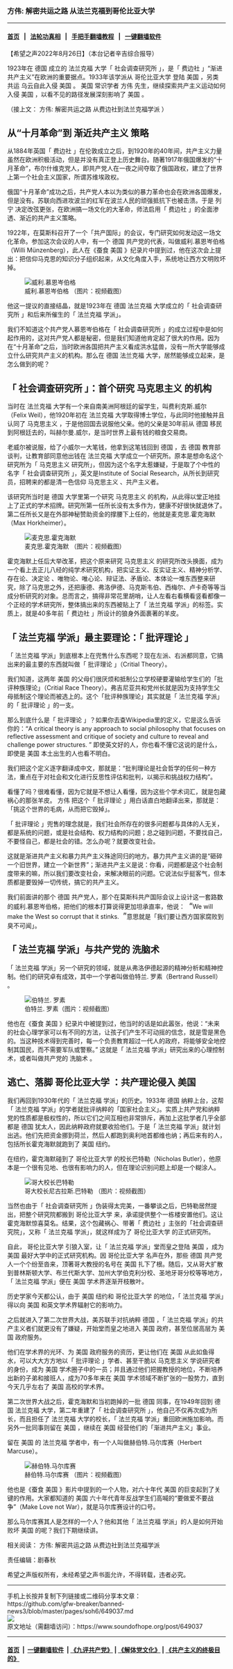 ### 方伟: 解密共运之路  从法兰克福到哥伦比亚大学
------------------------

#### [首页](https://github.com/gfw-breaker/banned-news3/blob/master/README.md) &nbsp;&nbsp;|&nbsp;&nbsp; [法轮功真相](https://github.com/begood0513/basic/blob/master/README.md)  &nbsp;&nbsp;|&nbsp;&nbsp; [手把手翻墙教程](https://github.com/gfw-breaker/guides/wiki)  &nbsp;&nbsp;|&nbsp;&nbsp; [一键翻墙软件](https://github.com/gfw-breaker/nogfw/blob/master/README.md)  



<div><div class="Content__Wrapper sc-1bvya0-0 grZQxZ">
 <p class="meta-top">
  <span class="meta">
   【希望之声2022年8月26日】（本台记者辛吉综合报导）
  </span>
 </p>
 <p style="border:none">
  1923年在
  <ok href="/term/2242">
   德国
  </ok>
  成立的
  <ok href="/term/11179">
   法兰克福
  </ok>
  大学「
  <ok href="/term/777398">
   社会调查研究所
  </ok>
  」，是「
  <ok href="/term/4497">
   费边社
  </ok>
  」“渐进共产主义”在欧洲的重要据点。1933年该学派从
  <ok href="/term/66274">
   哥伦比亚大学
  </ok>
  登陆
  <ok href="/term/1045">
   美国
  </ok>
  ，另类
  <ok href="/term/18114">
   共运
  </ok>
  乌云自此入侵
  <ok href="/term/1045">
   美国
  </ok>
  。
  <ok href="/term/1045">
   美国
  </ok>
  常识学者
  <ok href="/term/13885">
   方伟
  </ok>
  先生，继续探索共产主义运动如何入侵
  <ok href="/term/1045">
   美国
  </ok>
  ，以看不见的路径发展深刻影响了
  <ok href="/term/1045">
   美国
  </ok>
  。
 </p>
 <p>
  （接上文：
  <ok href="https://www.soundofhope.org/post/648827">
   方伟: 解密共运之路 从费边社到法兰克福学派
  </ok>
  ）
 </p>
 <h2>
  从“十月革命”到
  <ok href="/term/777395">
   渐近共产主义
  </ok>
  策略
 </h2>
 <p>
  从1884年英国「
  <ok href="/term/4497">
   费边社
  </ok>
  」在伦敦成立之后，到1920年的40年间，共产主义力量虽然在欧洲积极活动，但是并没有真正登上历史舞台。随著1917年俄国爆发的“十月革命”，布尔什维克党人，即共产党人在一夜之间夺取了俄国政权，建立了世界上第一个社会主义国家，所谓苏维埃政权。
 </p>
 <p>
  俄国“十月革命”成功之后，共产党人本以为类似的暴力革命也会在欧洲各国爆发，但是没有。苏联向西进攻波兰的红军在波兰人民的顽强抵抗下也被击溃。于是
  <ok href="/term/5022">
   列宁
  </ok>
  决定改弦更张，在欧洲搞一场文化的大革命，师法启用「
  <ok href="/term/4497">
   费边社
  </ok>
  」的全面渗透、渐近的共产主义策略。
 </p>
 <p>
  1922年，在莫斯科召开了一个「共产国际」的会议，专门研究如何发动这一场文化革命。参加这次会议的人中，有一个
  <ok href="/term/2242">
   德国
  </ok>
  共产党的代表，叫做威利.慕恩岑伯格（Willi Münzenberg），此人在《蚕食
  <ok href="/term/1045">
   美国
  </ok>
  》纪录片中提到过，他在这次会上提出：把信仰马克思的知识分子组织起来，从文化角度入手，系统地让西方文明败坏掉。
 </p>
 <figure class="OImage__StyledFigure-sc-1lfley0-0 hHSfVg">
  <img alt="威利.慕恩岑伯格" src="https://img.soundofhope.org/2022-08/1661545838745.jpg"/>
  <br/><figcaption>
   威利.慕恩岑伯格 （图片：视频截图）
  </figcaption>
 </figure>
 <p>
  他这一提议的直接结晶，就是1923年在
  <ok href="/term/2242">
   德国
  </ok>
  <ok href="/term/11179">
   法兰克福
  </ok>
  大学成立的「
  <ok href="/term/777398">
   社会调查研究所
  </ok>
  」和后来所催生的「
  <ok href="/term/11179">
   法兰克福
  </ok>
  学派」。
 </p>
 <p>
  我们不知道这个共产党人慕恩岑伯格在「
  <ok href="/term/777398">
   社会调查研究所
  </ok>
  」的成立过程中是如何起作用的，这对共产党人都是秘密，但是我们知道他肯定起了很大的作用。因为在“十月革命”之后，当时欧洲各国把共产主义看成洪水猛兽，没有一所大学能够成立什么研究共产主义的机构。那么在
  <ok href="/term/2242">
   德国
  </ok>
  <ok href="/term/11179">
   法兰克福
  </ok>
  大学，居然能够成立起来，是怎么做到的呢？
 </p>
 <h2>
  「
  <ok href="/term/777398">
   社会调查研究所
  </ok>
  」：首个研究
  <ok href="/term/26268">
   马克思主义
  </ok>
  的机构
 </h2>
 <p>
  当时在
  <ok href="/term/11179">
   法兰克福
  </ok>
  大学有一个来自南美洲阿根廷的留学生，叫费利克斯.威尔（Felix Weil），他1920年初在
  <ok href="/term/11179">
   法兰克福
  </ok>
  大学取得博士学位，与此同时他接触并且认同了
  <ok href="/term/26268">
   马克思主义
  </ok>
  ，于是他回国去说服他父亲。他的父亲是30年前从
  <ok href="/term/2242">
   德国
  </ok>
  移民到阿根廷去的，叫赫尔曼.威尔，是当时世界上最有钱的粮食交易商。
 </p>
 <p>
  老威尔被说服，给了小威尔一大笔钱，他拿到这笔钱回到
  <ok href="/term/2242">
   德国
  </ok>
  ，去
  <ok href="/term/2242">
   德国
  </ok>
  教育部谈判，让教育部同意他出钱在
  <ok href="/term/11179">
   法兰克福
  </ok>
  大学成立一个研究所。原本是想命名这个研究所为「
  <ok href="/term/26268">
   马克思主义
  </ok>
  研究所」，但因为这个名字太惹嫌疑，于是取了个中性的名字「
  <ok href="/term/777398">
   社会调查研究所
  </ok>
  」，英文是Institute of Social Research，从所长到研究员，招聘来的都是清一色信仰
  <ok href="/term/26268">
   马克思主义
  </ok>
  、共产主义者。
 </p>
 <p>
  该研究所当时是
  <ok href="/term/2242">
   德国
  </ok>
  大学里第一个研究
  <ok href="/term/26268">
   马克思主义
  </ok>
  的机构，从此得以堂正地挂上了正式的学术招牌。研究所第一任所长没有太多作为，健康不好很快就退休了。第二任所长又是在外部神秘赞助资金的撑腰下上任的，他就是麦克思.霍克海默（Max Horkheimer）。
 </p>
 <figure class="OImage__StyledFigure-sc-1lfley0-0 hHSfVg">
  <img alt="麦克思.霍克海默" src="https://img.soundofhope.org/2022-08/1661545930798.jpg"/>
  <br/><figcaption>
   麦克思.霍克海默 （图片：视频截图）
  </figcaption>
 </figure>
 <p>
  霍克海默上任后大举改革，把这个原来研究
  <ok href="/term/26268">
   马克思主义
  </ok>
  的研究所改头换面，成为一个看上去正儿八经的纯学术研究机构，把实证主义、反实证主义、精神分析学、存在论、决定论 、唯物论、唯心论、辩证法、矛盾论、本体论一堆东西整来研究，除了马克思之外，还把康德、弗洛伊德、马克斯韦伯、西梅尔、卢卡奇等等当成分析研究的对象。总而言之，搞得非常花里胡哨，让人左看右看横看竖看都像一个正经的学术研究所，整体搞出来的东西被贴上了「
  <ok href="/term/11179">
   法兰克福
  </ok>
  学派」的标签。实质上，就是40多年前「
  <ok href="/term/4497">
   费边社
  </ok>
  」所设计的狼身外面裹著的羊皮。
 </p>
 <h2>
  「
  <ok href="/term/11179">
   法兰克福
  </ok>
  学派」最主要理论：「
  <ok href="/term/777401">
   批评理论
  </ok>
  」
 </h2>
 <p>
  「
  <ok href="/term/11179">
   法兰克福
  </ok>
  学派」到底根本上在兜售什么东西呢？现在左派、右派都同意，它搞出来的最主要的东西就叫做「
  <ok href="/term/777401">
   批评理论
  </ok>
  」（Critial Theory）。
 </p>
 <p>
  我们知道，这两年
  <ok href="/term/1045">
   美国
  </ok>
  的父母们很厌烦和抵制公立学校硬要灌输给学生们的「批评种族理论」（Critial Race Theory）。弗吉尼亚共和党州长就是因为支持学生父母抵制这个理论而被选上的。这个「批评种族理论」其实就是「
  <ok href="/term/11179">
   法兰克福
  </ok>
  学派」的「
  <ok href="/term/777401">
   批评理论
  </ok>
  」的一支。
 </p>
 <p>
  那么到底什么是「
  <ok href="/term/777401">
   批评理论
  </ok>
  」？如果你去查Wikipedia里的定义，它是这么告诉你的：“A critical theory is any approach to social philosophy that focuses on reflective assessment and critique of society and culture to reveal and challenge power structures. ” 即使英文好的人，你也看不懂它这说的是什么，即使是
  <ok href="/term/1045">
   美国
  </ok>
  本土出生的人也看不明白。
 </p>
 <p>
  我们把这个定义逐字翻译成中文，那就是：“批判理论是社会哲学的任何一种方法，重点在于对社会和文化进行反思性评估和批判，以揭示和挑战权力结构”。
 </p>
 <p>
  看懂了吗？很难看懂，因为它就是不想让人看懂，因为这些个学术词汇，就是包藏祸心的那张羊皮。
  <ok href="/term/13885">
   方伟
  </ok>
  把这个「
  <ok href="/term/777401">
   批评理论
  </ok>
  」用白话直白地翻译出来，那就是：「挑这个世界的毛病，从而把它毁掉」。
 </p>
 <p>
  「
  <ok href="/term/777401">
   批评理论
  </ok>
  」兜售的理念就是，我们社会所存在的很多问题都与具体的人无关，都是系统的问题，或是社会结构、权力结构的问题；总之碰到问题，不要找自己，不要怪自己，都是社会的错。怎么办呢？就要改变社会。
 </p>
 <p>
  这就是渐进共产主义和暴力共产主义殊途同归的地方。暴力共产主义讲的是“砸碎一个旧世界，建立一个新世界”；渐进共产主义是说：你看，问题都是这个社会制度带来的嘛，所以我们要改变社会，来解决眼前的问题。它说法似乎挺客气，但本质都是要毁掉一切传统，搞它的共产主义。
 </p>
 <p>
  我们前面讲的那个
  <ok href="/term/2242">
   德国
  </ok>
  共产党人，那个在莫斯科共产国际会议上设计这一套路数的威利.慕恩岑伯格，把他们的根本打算说得更加坦承直率，他说：
  <span dir="RTL" lang="AR-SA" style="font-size:14.0pt">
   “
  </span>
  We will make the West so corrupt that it stinks.
  <span dir="RTL" lang="AR-SA" style="font-size:14.0pt">
   ”
  </span>
  意思就是「我们要让西方国家腐败到臭不可闻」。
 </p>
 <h2>
  「
  <ok href="/term/11179">
   法兰克福
  </ok>
  学派」与共产党的
  <ok href="/term/758225">
   洗脑术
  </ok>
 </h2>
 <p>
  「
  <ok href="/term/11179">
   法兰克福
  </ok>
  学派」另一个研究的领域，就是从弗洛伊德起源的精神分析和精神控制。他们的研究卓有成效，其中一个学者叫做伯特兰. 罗素（Bertrand Russell） 。
 </p>
 <figure class="OImage__StyledFigure-sc-1lfley0-0 hHSfVg">
  <img alt="伯特兰. 罗素" src="https://img.soundofhope.org/2022-08/1661546110498.jpg"/>
  <br/><figcaption>
   伯特兰. 罗素（图片：视频截图）
  </figcaption>
 </figure>
 <p>
  他也在《蚕食
  <ok href="/term/1045">
   美国
  </ok>
  》纪录片中被提到过，他当时的话是如此嚣张，他说：“未来的社会心理学家可以有不同的方法，让孩子们产生不可动摇的信念，就是雪是黑色的。当这种技术得到完善时，每一个负责教育超过一代人的政府，将能够安全地控制其国民，而不需要军队或警察。” 这就是「
  <ok href="/term/11179">
   法兰克福
  </ok>
  学派」研究出来的心理控制术，或者叫做共产党的
  <ok href="/term/758225">
   洗脑术
  </ok>
  。
 </p>
 <h2>
  逃亡、落脚
  <ok href="/term/66274">
   哥伦比亚大学
  </ok>
  ：共产理论侵入
  <ok href="/term/1045">
   美国
  </ok>
 </h2>
 <p>
  我们再回到1930年代的「
  <ok href="/term/11179">
   法兰克福
  </ok>
  学派」的历史。1933年
  <ok href="/term/2242">
   德国
  </ok>
  纳粹上台，这帮「
  <ok href="/term/11179">
   法兰克福
  </ok>
  学派」的学者就批评纳粹的「国家社会主义」。实质上共产党和纳粹党的性质都是极权性的，所以它们之间互相也非常排斥，再加上这批学者几乎全部都是
  <ok href="/term/2242">
   德国
  </ok>
  犹太人，因此纳粹政府就要收拾他们。于是「
  <ok href="/term/11179">
   法兰克福
  </ok>
  学派」就计划出逃。他们先把资金挪到荷兰，然后人都跑到奥利地首都维也纳；再后来有的人，包括所长霍克海默就跑到了
  <ok href="/term/1045">
   美国
  </ok>
  纽约。
 </p>
 <p>
  在纽约，霍克海默碰到了
  <ok href="/term/66274">
   哥伦比亚大学
  </ok>
  的校长巴特勒（Nicholas Butler），他原本是一个很有见地、也很有影响力的人，但在理论识别问题上却是一个糊涂人。
 </p>
 <figure class="OImage__StyledFigure-sc-1lfley0-0 hHSfVg">
  <img alt="哥大校长巴特勒" src="https://img.soundofhope.org/2022-08/1661546236367.jpg"/>
  <br/><figcaption>
   哥大校长尼古拉斯.巴特勒 （图片：视频截图）
  </figcaption>
 </figure>
 <p>
  当然也由于「
  <ok href="/term/777398">
   社会调查研究所
  </ok>
  」伪装得太完美，一番攀谈之后，巴特勒居然提出，把整个研究院都搬到
  <ok href="/term/66274">
   哥伦比亚大学
  </ok>
  来，承诺提供整个一栋楼安置他们。这让霍克海默惊喜莫名。结果，这个包藏祸心、带著「
  <ok href="/term/4497">
   费边社
  </ok>
  」主张的「社会调查研究院」，又称「
  <ok href="/term/11179">
   法兰克福
  </ok>
  学派」，就这样成为了
  <ok href="/term/66274">
   哥伦比亚大学
  </ok>
  的正式研究所。
 </p>
 <p>
  自此，
  <ok href="/term/66274">
   哥伦比亚大学
  </ok>
  引狼入室，让「
  <ok href="/term/11179">
   法兰克福
  </ok>
  学派」堂而皇之登陆
  <ok href="/term/1045">
   美国
  </ok>
  ，成为
  <ok href="/term/1045">
   美国
  </ok>
  最好大学中的正式研究机构。因
  <ok href="/term/66274">
   哥伦比亚大学
  </ok>
  名声在外，那些
  <ok href="/term/2242">
   德国
  </ok>
  共产党人一个个纷至沓来，顶著哥大教授的名号在
  <ok href="/term/1045">
   美国
  </ok>
  扎下了根。随后，又从哥大扩散到普林斯顿大学、布兰代斯大学、加州大学伯克利分校、圣地牙哥分校等等地方，「
  <ok href="/term/11179">
   法兰克福
  </ok>
  学派」便在
  <ok href="/term/1045">
   美国
  </ok>
  学术界逐渐开枝散叶。
 </p>
 <p>
  历史学家今天都公认，由于
  <ok href="/term/1045">
   美国
  </ok>
  纽约和
  <ok href="/term/66274">
   哥伦比亚大学
  </ok>
  的地位，「
  <ok href="/term/11179">
   法兰克福
  </ok>
  学派」得以向
  <ok href="/term/1045">
   美国
  </ok>
  和英文学术界辐射它的影响力。
 </p>
 <p>
  之后就进入了第二次世界大战，美苏联手对抗纳粹
  <ok href="/term/2242">
   德国
  </ok>
  ，「
  <ok href="/term/11179">
   法兰克福
  </ok>
  学派」的共产主义者们就更没有了嫌疑，开始堂而皇之地进入
  <ok href="/term/1045">
   美国
  </ok>
  政府，甚至位居高层为
  <ok href="/term/1045">
   美国
  </ok>
  政府服务。
 </p>
 <p>
  他们在学术界的光环、为
  <ok href="/term/1045">
   美国
  </ok>
  政府服务的资历，更让他们在
  <ok href="/term/1045">
   美国
  </ok>
  从此如鱼得水，可以大大方方地以「
  <ok href="/term/777401">
   批评理论
  </ok>
  」学者、甚至干脆以
  <ok href="/term/26268">
   马克思主义
  </ok>
  学说研究者的身份，成为
  <ok href="/term/1045">
   美国
  </ok>
  学术圈子中的一员；并且通过他们把握教授的地位，不断培养出新的子弟和接班人，成为70多年来在
  <ok href="/term/1045">
   美国
  </ok>
  学术领域不断扩张的一股势力，直到今天几乎左右了
  <ok href="/term/1045">
   美国
  </ok>
  高校的学术界。
 </p>
 <p>
  第二次世界大战之后，霍克海默和当初跑掉的一批
  <ok href="/term/2242">
   德国
  </ok>
  同事，在1949年回到
  <ok href="/term/2242">
   德国
  </ok>
  <ok href="/term/11179">
   法兰克福
  </ok>
  大学，第二年重建了「
  <ok href="/term/777398">
   社会调查研究所
  </ok>
  」，他自己不仅再次成为所长，而且担任了
  <ok href="/term/11179">
   法兰克福
  </ok>
  大学的校长，「
  <ok href="/term/11179">
   法兰克福
  </ok>
  学派」重回欧洲施加影响。而另外一批同事则留在
  <ok href="/term/1045">
   美国
  </ok>
  ，继续在
  <ok href="/term/1045">
   美国
  </ok>
  经营他们的「渐进共产主义」事业。
 </p>
 <p>
  留在
  <ok href="/term/1045">
   美国
  </ok>
  的
  <ok href="/term/11179">
   法兰克福
  </ok>
  学者中，有一个人叫做赫伯特.马尔库赛（Herbert Marcuse）。
 </p>
 <figure class="OImage__StyledFigure-sc-1lfley0-0 hHSfVg">
  <img alt="赫伯特.马尔库赛" src="https://img.soundofhope.org/2022-08/1661546404034.jpg"/>
  <br/><figcaption>
   赫伯特.马尔库赛 （图片：视频截图）
  </figcaption>
 </figure>
 <p>
  他也是《蚕食
  <ok href="/term/1045">
   美国
  </ok>
  》影片中提到的一个人物，对六十年代
  <ok href="/term/1045">
   美国
  </ok>
  的巨变起到了关键的作用。大家都知道的
  <ok href="/term/1045">
   美国
  </ok>
  六十年代青年反战学生们高喊的“要做爱不要战争”（Make Love not War），就是马尔库赛设计的口号。
 </p>
 <p>
  那么马尔库赛其人是怎样的一个人？他和其他「
  <ok href="/term/11179">
   法兰克福
  </ok>
  学派」的人是如何开始败坏
  <ok href="/term/1045">
   美国
  </ok>
  的呢？我们下期继续讲。
 </p>
 <p>
  相关阅读：
  <ok href="https://www.soundofhope.org/post/648827">
   方伟: 解密共运之路 从费边社到法兰克福学派
  </ok>
 </p>
 <p class="meta-btm">
  责任编辑：剧春秋
 </p>
 <p class="meta-btm">
  希望之声版权所有，未经希望之声书面允许，不得转载，违者必究。
 </p>
</div>
</div>
<hr/>
手机上长按并复制下列链接或二维码分享本文章：<br/>
https://github.com/gfw-breaker/banned-news3/blob/master/pages/soh6/649037.md <br/>
<a href='https://github.com/gfw-breaker/banned-news3/blob/master/pages/soh6/649037.md'><img src='https://github.com/gfw-breaker/banned-news3/blob/master/pages/soh6/649037.md.png'/></a> <br/>
原文地址（需翻墙访问）：https://www.soundofhope.org/post/649037


------------------------
#### [首页](https://github.com/gfw-breaker/banned-news3/blob/master/README.md) &nbsp;|&nbsp; [一键翻墙软件](https://github.com/gfw-breaker/nogfw/blob/master/README.md) &nbsp;| [《九评共产党》](https://github.com/gfw-breaker/9ping.md/blob/master/README.md#九评之一评共产党是什么) | [《解体党文化》](https://github.com/gfw-breaker/jtdwh.md/blob/master/README.md) | [《共产主义的终极目的》](https://github.com/gfw-breaker/gczydzjmd.md/blob/master/README.md)


<img src='http://gfw-breaker.win/banned-news3/pages/soh6/649037.md' width='0px' height='0px'/>